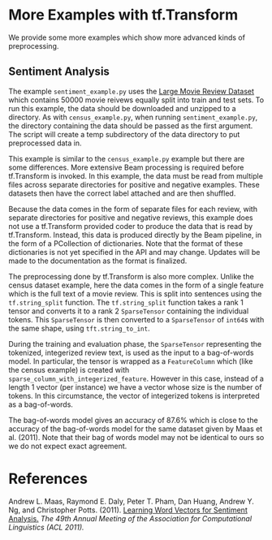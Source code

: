 # More Examples with tf.Transform

We provide some more examples which show more advanced kinds of preprocessing.

## Sentiment Analysis

The example `sentiment_example.py` uses the [Large Movie Review
Dataset](http://ai.stanford.edu/~amaas/data/sentiment/) which contains 50000
movie reivews equally split into train and test sets. To run this example, the
data should be downloaded and unzipped to a directory. As with
`census_example.py`, when running `sentiment_example.py`, the directory
containing the data should be passed as the first argument. The script will
create a temp subdirectory of the data directory to put preprocessed data in.

This example is similar to the `census_example.py` example but there are some
differences. More extensive Beam processing is required before tf.Transform is
invoked. In this example, the data must be read from multiple files across
separate directories for positive and negative examples. These datasets then
have the correct label attached and are then shuffled.

Because the data comes in the form of separate files for each review, with
separate directories for positive and negative reviews, this example does not
use a tf.Transform provided coder to produce the data that is read by
tf.Transform. Instead, this data is produced directly by the Beam pipeline, in
the form of a PCollection of dictionaries. Note that the format of these
dictionaries is not yet specified in the API and may change. Updates will be
made to the documentation as the format is finalized.

The preprocessing done by tf.Transform is also more complex. Unlike the census
dataset example, here the data comes in the form of a single feature which is
the full text of a movie review. This is split into sentences using the
`tf.string_split` function. The `tf.string_split` function takes a rank 1 tensor
and converts it to a rank 2 `SparseTensor` containing the individual tokens.
This `SparseTensor` is then converted to a `SparseTensor` of `int64`s with the
same shape, using `tft.string_to_int`.

During the training and evaluation phase, the `SparseTensor` representing the
tokenized, integerized review text, is used as the input to a bag-of-words
model. In particular, the tensor is wrapped as a `FeatureColumn` which (like the
census example) is created with `sparse_column_with_integerized_feature`.
However in this case, instead of a length 1 vector (per instance) we have a
vector whose size is the number of tokens. In this circumstance, the vector of
integerized tokens is interpreted as a bag-of-words.

The bag-of-words model gives an accuracy of 87.6% which is close to the accuracy
of the bag-of-words model for the same dataset given by Maas et al. (2011). Note
that their bag of words model may not be identical to ours so we do not expect
exact agreement.

# References

Andrew L. Maas, Raymond E. Daly, Peter T. Pham, Dan Huang, Andrew Y. Ng, and
Christopher Potts. (2011). [Learning Word Vectors for Sentiment
Analysis.](http://ai.stanford.edu/~amaas/papers/wvSent_acl2011.pdf) *The 49th
Annual Meeting of the Association for Computational Linguistics (ACL 2011).*
